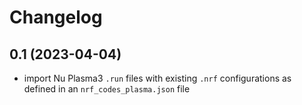 # Changelog

## 0.1 (2023-04-04)

- import Nu Plasma3 `.run` files with existing `.nrf` configurations as defined in an
  `nrf_codes_plasma.json` file